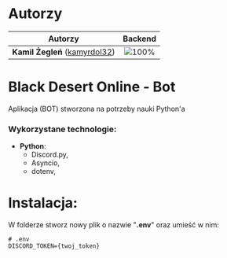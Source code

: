 # Autorzy

| Autorzy | Backend |
| :---: | :---: |
| **Kamil Żegleń** ([kamyrdol32](https://github.com/kamyrdol32))  | ![100%](https://progress-bar.dev/100)  |

# Black Desert Online - Bot

Aplikacja (BOT) stworzona na potrzeby nauki Python'a

### Wykorzystane technologie:
  - **Python**:
      - Discord.py,
      - Asyncio,
      - dotenv,

# Instalacja:

W folderze stworz nowy plik o nazwie "**.env**" oraz umieść w nim:
```
# .env
DISCORD_TOKEN={twoj_token}
```

